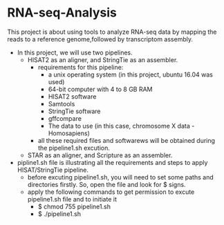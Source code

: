# RNA-seq-Analysis
 This project is about using tools to analyze RNA-seq data by mapping the reads to a reference genome,followed by transcriptom assembly.
- In this project, we will use two pipelines. 
  - HISAT2 as an aligner, and StringTie as an assembler.
    * requirements for this pipeline: 
       * a unix operating system (in this project, ubuntu 16.04 was used) 
       * 64-bit computer with 4 to 8 GB RAM
       * HISAT2 software
       * Samtools
       * StringTie software
       * gffcompare
       * The data to use (in this case, chromosome X data - Homosapiens) 
     * all these required files and softwarews will be obtained during the pipeline1.sh excution. 
  - STAR as an aligner, and Scripture as an assembler. 
- pipline1.sh file is illustrating all the requirements and steps to apply HISAT/StringTie pipeline. 
  * before excuting pipeline1.sh, you will need to set some paths and directories firstly. So, open the file and look for $ signs.
  * apply the following commands to get permission to excute pipeline1.sh file and to initiate it
    * $ chmod 755 pipeline1.sh 
    * $ ./pipeline1.sh
  
